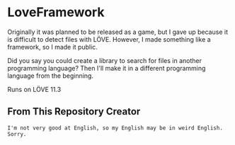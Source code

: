# LoveFramework

Originally it was planned to be released as a game, but I gave up because it is difficult to detect files with LÖVE.
However, I made something like a framework, so I made it public.

Did you say you could create a library to search for files in another programming language?
Then I'll make it in a different programming language from the beginning.

Runs on LÖVE 11.3

## From This Repository Creator
``I'm not very good at English, so my English may be in weird English.``  
``Sorry.``
